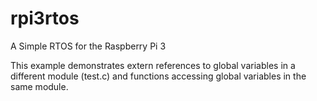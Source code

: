 # rpi3rtos
A Simple RTOS for the Raspberry Pi 3

This example demonstrates extern references to global variables in a different module (test.c) and functions accessing global variables in the same module.
